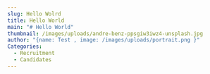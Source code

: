 ```yaml
---
slug: Hello Wolrd
title: Hello World
main: "# Hello World"
thumbnail: /images/uploads/andre-benz-ppsgiw3iwz4-unsplash.jpg
author: "{name: Test , image: /images/uploads/portrait.png }"
Categories:
  - Recruitment
  - Candidates
---
```


